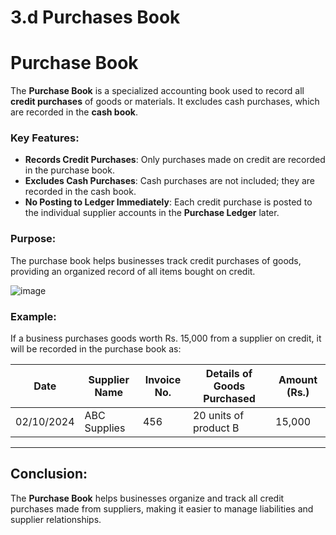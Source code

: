 # 3.d Purchases Book

# Purchase Book

The **Purchase Book** is a specialized accounting book used to record all **credit purchases** of goods or materials. It excludes cash purchases, which are recorded in the **cash book**.

### Key Features:
- **Records Credit Purchases**: Only purchases made on credit are recorded in the purchase book.
- **Excludes Cash Purchases**: Cash purchases are not included; they are recorded in the cash book.
- **No Posting to Ledger Immediately**: Each credit purchase is posted to the individual supplier accounts in the **Purchase Ledger** later.

### Purpose:
The purchase book helps businesses track credit purchases of goods, providing an organized record of all items bought on credit.

![image](https://github.com/user-attachments/assets/91e891a6-1551-436f-a961-81f825693b38)

### Example:
If a business purchases goods worth Rs. 15,000 from a supplier on credit, it will be recorded in the purchase book as:

| Date       | Supplier Name  | Invoice No. | Details of Goods Purchased | Amount (Rs.) |
|------------|----------------|-------------|----------------------------|--------------|
| 02/10/2024 | ABC Supplies    | 456         | 20 units of product B       | 15,000       |

---

## Conclusion:
The **Purchase Book** helps businesses organize and track all credit purchases made from suppliers, making it easier to manage liabilities and supplier relationships.
